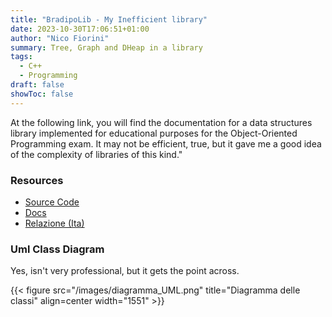 ```yaml
---
title: "BradipoLib - My Inefficient library"
date: 2023-10-30T17:06:51+01:00
author: "Nico Fiorini"
summary: Tree, Graph and DHeap in a library
tags: 
  - C++
  - Programming
draft: false 
showToc: false
---
```


At the following link, you will find the documentation for a
data structures library implemented for educational purposes for the Object-Oriented Programming exam.
It may not be efficient, true, but it gave me a good idea of the complexity of libraries of this kind."

### Resources

- [Source Code](https://github.com/flowibbia/data_structure)
- [Docs](/Bradipo/html/index.html)
- [Relazione (Ita)](/pdf/bradipoLib_relazione.pdf)

### Uml Class Diagram

Yes, isn't very professional,  but it gets the point across.

{{< figure src="/images/diagramma_UML.png" title="Diagramma delle classi" align=center width="1551" >}}